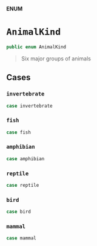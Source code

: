 **ENUM**

# `AnimalKind`

```swift
public enum AnimalKind
```

> Six major groups of animals

## Cases
### `invertebrate`

```swift
case invertebrate
```

### `fish`

```swift
case fish
```

### `amphibian`

```swift
case amphibian
```

### `reptile`

```swift
case reptile
```

### `bird`

```swift
case bird
```

### `mammal`

```swift
case mammal
```
